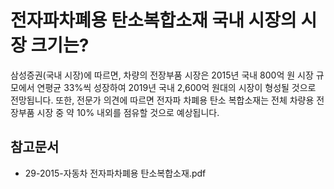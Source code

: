 # 전자파차폐용 탄소복합소재 국내 시장의 시장 크기는?

삼성증권(국내 시장)에 따르면, 차량의 전장부품 시장은 2015년 국내 800억 원 시장 규모에서 연평균 33%씩 성장하여 2019년 국내 2,600억 원대의 시장이 형성될 것으로 전망됩니다. 
또한, 전문가 의견에 따르면 전자파 차폐용 탄소 복합소재는 전체 차량용 전장부품 시장 중 약 10% 내외를 점유할 것으로 예상됩니다.

## 참고문서
- 29-2015-자동차 전자파차폐용 탄소복합소재.pdf